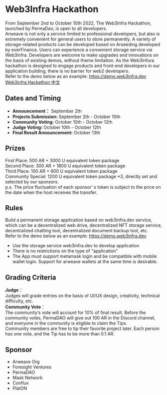 # Web3Infra Hackathon
From September 2nd to October 10th 2022, The Web3Infra Hackathon, launched by PermaDao, is open to all developers.   
Arweave is not only a service limited to professional developers, but also is extremely convenient for general users to store permanently. A variety of storage-related products can be developed based on Arseeding developed by everFinance. Users can experience a convenient storage service via Web3infra. Developers are welcome to make upgrades and innovations on the basis of existing demos, without theme limitation. As the Web3Infura hackathon is designed to engage products and front-end developers in our application building, there is no barrier for web2 developers.   
Refer to the demo below as an example: https://demo.web3infra.dev   
[Web3infra Hackathon 中文](./zh/README_ZH.md)

## Dates and Timing
- **Announcement：** September 2th
- **Projects Submission:** September 2th - October 10th
- **Community Voting:** October 10th - October 12th
- **Judge Voting:** October 10th - October 12th
- **Final Result Announcement:** October 13th

## Prizes
First Place: 500 AR + 3000 U equivalent token package   
Second Place: 300 AR + 1800 U equivalent token package   
Third Place: 100 AR + 600 U equivalent token package   
Community Special: 1200 U equivalent token package *3, directly set and selected by our sponsors.   
p.s. The price fluctuation of each sponsor’ s token is subject to the price on the date when the host receives the transfer.   

## Rules
Build a permanent storage application based on web3infra.dev service, which can be a decentralized web drive, decentralized NFT storage service, decentralized chatting tool, decentralized document backup tool, etc.    
Refer to the demo below as an example: https://demo.web3infra.dev
- Use the storage service web3infra.dev to develop application   
- There is no restrictions on the type of "application"   
- The App must support metamask login and be compatible with mobile wallet login. Support for arweave wallets at the same time is desirable.   

## Grading Criteria
**Judge**：   
Judges will grade entries on the basis of UI/UX design, creativity, technical difficulty, etc.   
**Community Vote**：    
The community‘s vote will account for 10% of final result. Before the community votes, PermaDAO will give out 100 AR in the Discord channel, and everyone in the community is eligible to claim the Tips.   
Community members are free to tip their favorite project later. Each person has one vote, and the Tip has to be more than 0.1 AR.    

## Sponsor
- Arweave Org
- Foresight Ventures
- PermaDAO
- Mask Network
- Conflux
- PlatON



